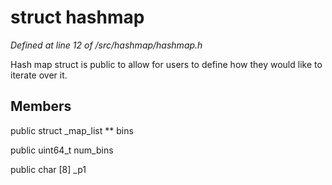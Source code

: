 # struct hashmap

*Defined at line 12 of /src/hashmap/hashmap.h*

  Hash map struct is public to allow for users to define  how they would like to iterate over it.



## Members

public struct _map_list ** bins

public uint64_t num_bins

public char [8] _p1



